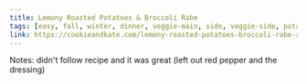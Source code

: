 ```yaml
---
title: Lemony Roasted Potatoes & Broccoli Rabe
tags: [easy, fall, winter, dinner, veggie-main, side, veggie-side, potatoes, broccoli-rabe]
link: https://cookieandkate.com/lemony-roasted-potatoes-broccoli-rabe-recipe/#tasty-recipes-23982-jump-target
---
```

Notes: didn't follow recipe and it was great (left out red pepper and the dressing)  


